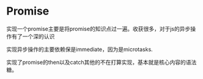 # Promise

实现一个promise主要是将promise的知识点过一遍。收获很多，对于js的异步操作有了一个深的认识

实现异步操作的主要依赖保是immediate，因为是microtasks.

实现了promise的then以及catch其他的不在打算实现，基本就是核心内容的语法糖。










